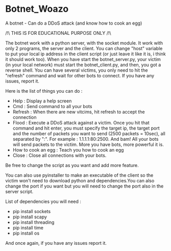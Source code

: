 # Botnet_Woazo
A botnet - Can do a DDoS attack (and know how to cook an egg)

/!\ THIS IS FOR EDUCATIONAL PURPOSE ONLY /!\ 

The botnet work with a python server, with the socket module. It work with only 2 programs, the server and the client. You can change "host" variable to put your local ip address in the client script (or just leave it like it is, i think it should work too). When you have start the botnet_server.py, your victim (in your local network) must start the botnet_client.py, and then, you got a reverse shell. You can have several victims, you only need to hit the "refresh" command and wait for other bots to connect. If you have any issues, report it.

Here is the list of things you can do :

- Help : Display a help screen
- Cmd  : Send command to all your bots
- Refresh : When there are new vitcims, hit refresh to accept the connection
- Flood : Execute a DDoS attack against a victim. Once you hit that command and hit enter, you must specify the target ip, the target port and the number of packets you want to send (2500 packets = 10sec), all separated by ":". For example : 1.1.1.1:80:2500. And bam! All your bots will send packets to the victim. More you have bots, more powerful it is.
- How to cook an egg : Teach you how to cook an egg
- Close : Close all connections with your bots.

Be free to change the script as you want and add more feature.

You can also use pyinstaller to make an executable of the client so the victim won't need to download python and dependencies.You can also change the port if you want but you will need to change the port also in the server script.


List of dependencies you will need :

- pip install sockets
- pip install scapy
- pip install threading
- pip install time
- pip install os


And once again, if you have any issues report it.
